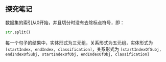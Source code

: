 ## 探究笔记
数据集的索引从0开始，并且切分时没有去除标点符号，即：
```python
str.split()
```

每一个句子的结果中，实体形式为三元组，关系形式为五元组，实体形式为 `[startIndex, endIndex, classification]`，关系形式为 `[startIndexOfSubj, endIndexOfSubj, startIndexOfObj, endIndexOfObj, classification]`